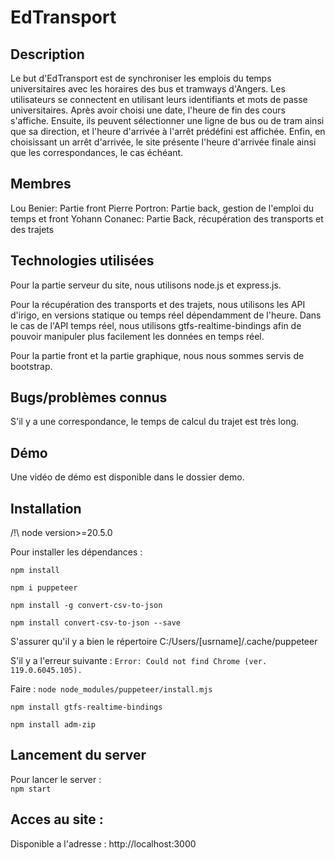 # EdTransport

## Description

Le but d'EdTransport est de synchroniser les emplois du temps universitaires avec les horaires des bus et tramways d'Angers. Les utilisateurs se connectent en utilisant leurs identifiants et mots de passe universitaires. Après avoir choisi une date, l'heure de fin des cours s'affiche. Ensuite, ils peuvent sélectionner une ligne de bus ou de tram ainsi que sa direction, et l'heure d'arrivée à l'arrêt prédéfini est affichée. Enfin, en choisissant un arrêt d'arrivée, le site présente l'heure d'arrivée finale ainsi que les correspondances, le cas échéant.

## Membres
Lou Benier: Partie front
Pierre Portron: Partie back, gestion de l'emploi du temps et front
Yohann Conanec: Partie Back, récupération des transports et des trajets


## Technologies utilisées
Pour la partie serveur du site, nous utilisons node.js et express.js.

Pour la récupération des transports et des trajets, nous utilisons les API d'irigo, en versions statique ou temps réel dépendamment de l'heure. Dans le cas de l'API temps réel, nous utilisons gtfs-realtime-bindings afin de pouvoir manipuler plus facilement les données en temps réel.

Pour la partie front et la partie graphique, nous nous sommes servis de bootstrap.

## Bugs/problèmes connus
S'il y a une correspondance, le temps de calcul du trajet est très long.
## Démo
Une vidéo de démo est disponible dans le dossier demo.

## Installation
/!\ node version>=20.5.0

Pour installer les dépendances :  

```npm install```

```npm i puppeteer```

```npm install -g convert-csv-to-json```

```npm install convert-csv-to-json --save```

S'assurer qu'il y a bien le répertoire C:/Users/[usrname]/.cache/puppeteer

S'il y a l'erreur suivante :
```Error: Could not find Chrome (ver. 119.0.6045.105).```

Faire :
```node node_modules/puppeteer/install.mjs```

```npm install gtfs-realtime-bindings```

```npm install adm-zip```

## Lancement du server
Pour lancer le server :  
```npm start```

## Acces au site : 
Disponible a l'adresse : http://localhost:3000
